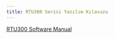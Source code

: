 ```yaml
---
title: RTU300 Serisi Yazılım Kılavuzu
---
```


[RTU300 Software Manual](https://mikrodev.com/en/docs/RTU/software_manual/MIKRODEV_SM_RTU_PM_EN.pdf)